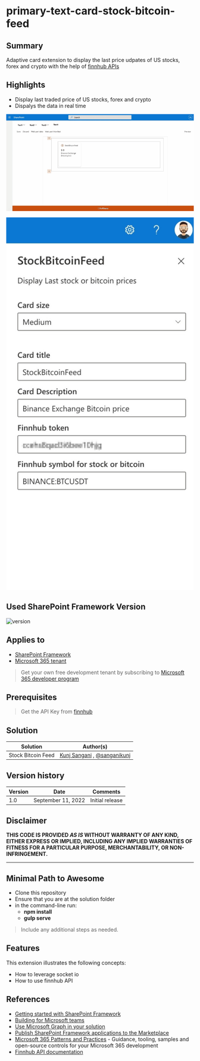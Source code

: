# primary-text-card-stock-bitcoin-feed

## Summary

Adaptive card extension to display the last price udpates of US stocks, forex and crypto with the help of [finnhub APIs](https://finnhub.io)

## Highlights
- Display last traded price of US stocks, forex and crypto
- Dispalys the data in real time

![stock-bitcoin-feed-gif](assets/stock-bitcoin-feed.gif)

![](assets/stock-bitcoin-configuration.jpeg)

## Used SharePoint Framework Version

![version](https://img.shields.io/badge/version-1.15.2-green.svg)

## Applies to

- [SharePoint Framework](https://aka.ms/spfx)
- [Microsoft 365 tenant](https://docs.microsoft.com/en-us/sharepoint/dev/spfx/set-up-your-developer-tenant)

> Get your own free development tenant by subscribing to [Microsoft 365 developer program](http://aka.ms/o365devprogram)

## Prerequisites

> Get the API Key from [finnhub](https://finnhub.io)

## Solution

| Solution    | Author(s)                                               |
| ----------- | ------------------------------------------------------- |
| Stock Bitcoin Feed | [Kunj Sangani](https://github.com/kunj-sangani) , [@sanganikunj](https://twitter.com/sanganikunj) |

## Version history

| Version | Date             | Comments        |
| ------- | ---------------- | --------------- |
| 1.0     | September 11, 2022 | Initial release |

## Disclaimer

**THIS CODE IS PROVIDED _AS IS_ WITHOUT WARRANTY OF ANY KIND, EITHER EXPRESS OR IMPLIED, INCLUDING ANY IMPLIED WARRANTIES OF FITNESS FOR A PARTICULAR PURPOSE, MERCHANTABILITY, OR NON-INFRINGEMENT.**

---

## Minimal Path to Awesome

- Clone this repository
- Ensure that you are at the solution folder
- in the command-line run:
  - **npm install**
  - **gulp serve**

> Include any additional steps as needed.

## Features

This extension illustrates the following concepts:

- How to leverage socket io
- How to use finnhub API

## References

- [Getting started with SharePoint Framework](https://docs.microsoft.com/en-us/sharepoint/dev/spfx/set-up-your-developer-tenant)
- [Building for Microsoft teams](https://docs.microsoft.com/en-us/sharepoint/dev/spfx/build-for-teams-overview)
- [Use Microsoft Graph in your solution](https://docs.microsoft.com/en-us/sharepoint/dev/spfx/web-parts/get-started/using-microsoft-graph-apis)
- [Publish SharePoint Framework applications to the Marketplace](https://docs.microsoft.com/en-us/sharepoint/dev/spfx/publish-to-marketplace-overview)
- [Microsoft 365 Patterns and Practices](https://aka.ms/m365pnp) - Guidance, tooling, samples and open-source controls for your Microsoft 365 development
- [Finnhub API documentation](https://finnhub.io/docs/api/websocket-trades)
